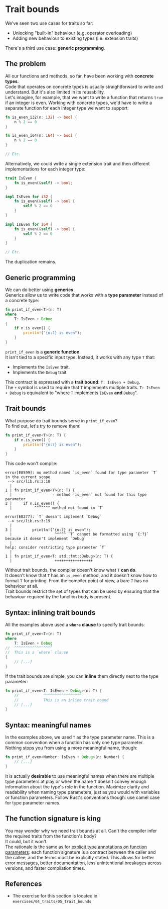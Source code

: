 # Trait bounds 

We've seen two use cases for traits so far:

- Unlocking "built-in" behaviour (e.g. operator overloading)
- Adding new behaviour to existing types (i.e. extension traits)

There's a third use case: **generic programming**.  

## The problem

All our functions and methods, so far, have been working with **concrete types**.  
Code that operates on concrete types is usually straightforward to write and understand. But it's also
limited in its reusability.  
Let's imagine, for example, that we want to write a function that returns `true` if an integer is even.
Working with concrete types, we'd have to write a separate function for each integer type we want to 
support:

```rust
fn is_even_i32(n: i32) -> bool {
    n % 2 == 0
}

fn is_even_i64(n: i64) -> bool {
    n % 2 == 0
}

// Etc.
```

Alternatively, we could write a single extension trait and then different implementations for each integer type:

```rust
trait IsEven {
    fn is_even(&self) -> bool;
}

impl IsEven for i32 {
    fn is_even(&self) -> bool {
        self % 2 == 0
    }
}

impl IsEven for i64 {
    fn is_even(&self) -> bool {
        self % 2 == 0
    }
}

// Etc.
```

The duplication remains.

## Generic programming

We can do better using **generics**.  
Generics allow us to write code that works with a **type parameter** instead of a concrete type:

```rust
fn print_if_even<T>(n: T) 
where
    T: IsEven + Debug
{
    if n.is_even() {
        println!("{n:?} is even");
    }
}
```

`print_if_even` is a **generic function**.  
It isn't tied to a specific input type. Instead, it works with any type `T` that:

- Implements the `IsEven` trait.
- Implements the `Debug` trait.

This contract is expressed with a **trait bound**: `T: IsEven + Debug`.  
The `+` symbol is used to require that `T` implements multiple traits. `T: IsEven + Debug` is equivalent to
"where `T` implements `IsEven` **and** `Debug`".

## Trait bounds

What purpose do trait bounds serve in `print_if_even`?  
To find out, let's try to remove them:

```rust
fn print_if_even<T>(n: T) {
    if n.is_even() {
        println!("{n:?} is even");
    }
}
```

This code won't compile:

```text
error[E0599]: no method named `is_even` found for type parameter `T` in the current scope
 --> src/lib.rs:2:10
  |
1 | fn print_if_even<T>(n: T) {
  |                  - method `is_even` not found for this type parameter
2 |     if n.is_even() {
  |          ^^^^^^^ method not found in `T`

error[E0277]: `T` doesn't implement `Debug`
 --> src/lib.rs:3:19
  |
3 |         println!("{n:?} is even");
  |                   ^^^^^ `T` cannot be formatted using `{:?}` because it doesn't implement `Debug`
  |
help: consider restricting type parameter `T`
  |
1 | fn print_if_even<T: std::fmt::Debug>(n: T) {
  |                   +++++++++++++++++
```

Without trait bounds, the compiler doesn't know what `T` **can do**.  
It doesn't know that `T` has an `is_even` method, and it doesn't know how to format `T` for printing. 
From the compiler point of view, a bare `T` has no behaviour at all.  
Trait bounds restrict the set of types that can be used by ensuring that the behaviour required by the function
body is present.

## Syntax: inlining trait bounds

All the examples above used a **`where` clause** to specify trait bounds:

```rust
fn print_if_even<T>(n: T) 
where
    T: IsEven + Debug
//  ^^^^^^^^^^^^^^^^^
//  This is a `where` clause
{
    // [...]
}
```

If the trait bounds are simple, you can **inline** them directly next to the type parameter:

```rust
fn print_if_even<T: IsEven + Debug>(n: T) {
    //           ^^^^^^^^^^^^^^^^^
    //           This is an inline trait bound
    // [...]
}
```

## Syntax: meaningful names

In the examples above, we used `T` as the type parameter name. This is a common convention when a function has 
only one type parameter.  
Nothing stops you from using a more meaningful name, though:

```rust
fn print_if_even<Number: IsEven + Debug>(n: Number) {
    // [...]
}
```

It is actually **desirable** to use meaningful names when there are multiple type parameters at play or when the name
`T` doesn't convey enough information about the type's role in the function. 
Maximize clarity and readability when naming type parameters, just as you would with variables or function parameters.
Follow Rust's conventions though: use camel case for type parameter names.

## The function signature is king

You may wonder why we need trait bounds at all. Can't the compiler infer the required traits from the function's body?  
It could, but it won't.  
The rationale is the same as for [explicit type annotations on function parameters](../02_basic_calculator/02_variables#function-arguments-are-variables): 
each function signature is a contract between the caller and the callee, and the terms must be explicitly stated. 
This allows for better error messages, better documentation, less unintentional breakages across versions, 
and faster compilation times.

## References

- The exercise for this section is located in `exercises/04_traits/05_trait_bounds`
